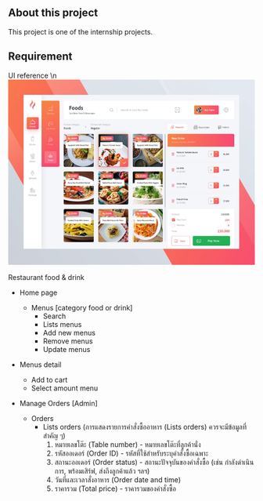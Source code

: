 ## About this project

This project is one of the internship projects.
## Requirement
UI reference
\n![UI](https://github.com/kaomao1234/Project-Intern/blob/main/workshop01-app/ui/attachment1.webp)


Restaurant food & drink

- Home page
    - Menus [category food or drink]
        - Search
        - Lists menus
        - Add new menus
        - Remove menus
        - Update menus
- Menus detail
    - Add to cart
    - Select amount menu

- Manage Orders [Admin]
  - Orders
    - Lists orders (การแสดงรายการคำสั่งซื้ออาหาร (Lists orders) ควรจะมีข้อมูลที่สำคัญ ๆ)
      1. หมายเลขโต๊ะ (Table number) - หมายเลขโต๊ะที่ลูกค้านั่ง
      2. รหัสออเดอร์ (Order ID) - รหัสที่ใช้สำหรับระบุคำสั่งซื้อเฉพาะ
      3. สถานะออเดอร์ (Order status) - สถานะปัจจุบันของคำสั่งซื้อ (เช่น กำลังดำเนินการ, พร้อมเสิร์ฟ, ส่งถึงลูกค้าแล้ว ฯลฯ)
      4. วันที่และเวลาสั่งอาหาร (Order date and time)
      5. ราคารวม (Total price) - ราคารวมของคำสั่งซื้อ 
        


